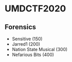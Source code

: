 # UMDCTF2020

## Forensics
- Sensitive (150)
- Jarred1 (200)
- Nation State Musical (300)
- Nefarious Bits (400)
